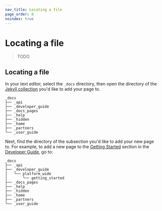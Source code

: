 ```yaml
---
nav_title: Locating a file
page_order: 0
noindex: true
---
```


# Locating a file

> TODO

## Locating a file

In your text editor, select the `_docs` directory, then open the directory of the [Jekyll collection]() you'd like to add your page to.

```plaintext
_docs
├── _api
├── _developer_guide
├── _docs_pages
├── _help
├── _hidden
├── _home
├── _partners
└── _user_guide
```

Next, find the directory of the subsection you'd like to add your new page to. For example, to add a new page to the [Getting Started]({{site.baseurl}}developer_guide/platform_wide/getting_started) section in the [Developer Guide]({{site.baseurl}}developer_guide/home), go to:

```plaintext
_docs
├── _api
├── _developer_guide
│   └── platform_wide
│       └── getting_started
├── _docs_pages
├── _help
├── _hidden
├── _home
├── _partners
└── _user_guide
```
